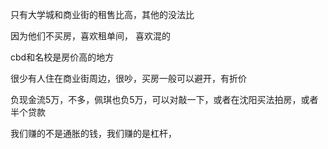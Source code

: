 只有大学城和商业街的租售比高，其他的没法比

因为他们不买房，喜欢租单间，
喜欢混的

cbd和名校是房价高的地方

很少有人住在商业街周边，很吵，买房一般可以避开，有折价

负现金流5万，不多，佩琪也负5万，可以对敲一下，或者在沈阳买法拍房，或者半个贷款

我们赚的不是通胀的钱，我们赚的是杠杆，

